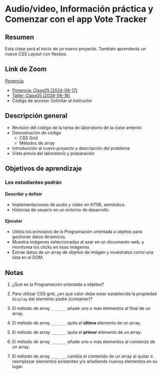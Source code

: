 ﻿# Audio/video, Información práctica y Comenzar con el app Vote Tracker

## Resumen

Esta clase será el inicio de un nuevo proyecto. También aprenderás un nuevo CSS Layout con flexbox.

## Link de Zoom

[Ponencia](https://us06web.zoom.us/rec/share/aKIQ8EFz20J2PSQUbfkLWg-EzzXmcoGePBwfKlvvQwXmkQcklc7lkRlRGj-mKA_X.OpNji-2_Q8kMmt0p )
- [Ponencia: Class05 [2024-06-17]]()
- [Taller: Class05 [2024-06-18]]() 
- Código de acceso: Solicitar al instructor

## Descripción general

- Revisión del código de la tarea de laboratorio de la clase anterior.
- Demostración de código
  - CSS Grid
  - Métodos de array
- Introducción al nuevo proyecto y descripción del problema
- Vista previa del laboratorio y preparación

## Objetivos de aprendizaje

### Los estudiantes podrán

#### Describir y definir

- Implementaciones de audio y video en HTML semántico.
- Historias de usuario en un entorno de desarrollo.

#### Ejecutar

- Utiliza los principios de la Programación orientada a objetos para gestionar datos dinámicos.
- Muestra imágenes seleccionadas al azar en un documento web, y monitorea los clicks en esas imágenes.
- Extrae datos de un array de objetos de imágen y muéstralos como una lista en el DOM.

## Notas

1. ¿Qué es la Programación orientada a objetos?

1. Para utilizar CSS grid, ¿en qué valor debe estar establecida la propiedad `display` del elemento padre (container)?

1. El método de array `_______` añade uno o más elementos al final de un array.

1. El método de array `_______` quita el **último** elemento de un array.

1. El método de array `_______` quita el **primer** elemento de un array.

1. El método de array `_______` añade uno o más elementos al comienzo de un array.

1. El método de array `_______` cambia el contenido de un array al quitar o reemplazar elementos existentes y/o añadiendo nuevos elementos en su lugar.
